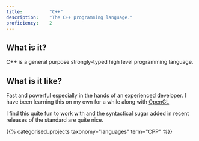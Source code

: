 ```yaml
---
title: 			"C++"
description: 	"The C++ programming language."
proficiency:	2
---
```


## What is it?
C++ is a general purpose strongly-typed high level programming language.

## What is it like?
Fast and powerful especially in the hands of an experienced developer. I have been learning this on my own for a while along with [OpenGL](/projects/opengl)

I find this quite fun to work with and the syntactical sugar added in recent releases of the standard are quite nice.

{{% categorised_projects taxonomy="languages" term="CPP" %}}